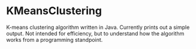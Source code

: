 # KMeansClustering
K-means clustering algorithm written in Java. Currently prints out a simple output.
Not intended for efficiency, but to understand how the algorithm works from a programming standpoint.
